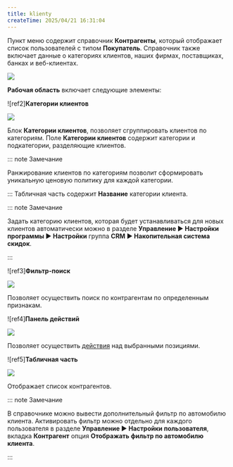 ```yaml
---
title: klienty
createTime: 2025/04/21 16:31:04
---
```

Пункт меню содержит справочник **Контрагенты**, который отображает список пользователей с типом **Покупатель**. Справочник также включает данные о категориях клиентов, наших фирмах, поставщиках, банках и веб-клиентах.

![](Aspose.Words.83ab1c44-6b28-430a-a5f2-4d9e6ba1abd4.107.png)

**Рабочая область** включает следующие элементы: 

![ref2]**Категории клиентов**

![](Aspose.Words.83ab1c44-6b28-430a-a5f2-4d9e6ba1abd4.108.png)

Блок **Категории клиентов**, позволяет сгруппировать клиентов по категориям. Поле **Категории клиентов** содержит категории и подкатегории, разделяющие клиентов. 

::: note Замечание

Ранжирование клиентов по категориям позволит сформировать уникальную ценовую политику для каждой категории. 

:::
Табличная часть содержит **Название** категории клиента.

::: note Замечание

Задать категорию клиентов, которая будет устанавливаться для новых клиентов автоматически можно в разделе **Управление ► Настройки программы ► Настройки** группа **CRM ► Накопительная система скидок**.

:::

![ref3]**Фильтр-поиск**

![](Aspose.Words.83ab1c44-6b28-430a-a5f2-4d9e6ba1abd4.109.png)

Позволяет осуществить поиск по контрагентам по определенным признакам.

![ref4]**Панель действий**

![](Aspose.Words.83ab1c44-6b28-430a-a5f2-4d9e6ba1abd4.110.png)

Позволяет осуществить [действия](#190e4163-e0b4-4733-8bc0-bc1d0487afef) над выбранными позициями.

![ref5]**Табличная часть**

![](Aspose.Words.83ab1c44-6b28-430a-a5f2-4d9e6ba1abd4.111.png)

Отображает список контрагентов.

::: note Замечание

В справочнике можно вывести дополнительный фильтр по автомобилю клиента. Активировать фильтр можно отдельно для каждого пользователя в разделе **Управление ► Настройки пользователя**, вкладка **Контрагент** опция **Отображать фильтр по автомобилю клиента**.

:::